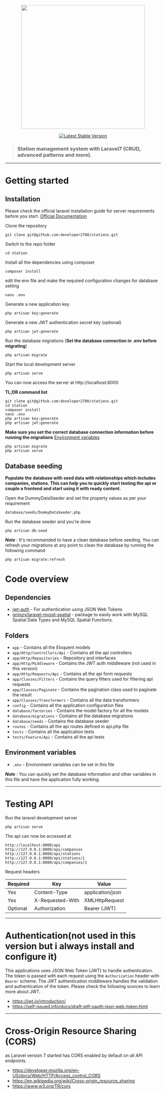 <p align="center"><img src="https://res.cloudinary.com/dtfbvvkyp/image/upload/v1566331377/laravel-logolockup-cmyk-red.svg" width="400"></p>

<p align="center">
<a href="https://packagist.org/packages/laravel/framework"><img src="https://poser.pugx.org/laravel/framework/v/stable.svg" alt="Latest Stable Version"></a>
</p>


 
> ### Station management system with Laravel7 (CRUD, advanced patterns and more).

----------

# Getting started

## Installation

Please check the official laravel installation guide for server requirements before you start. [Official Documentation](https://laravel.com/docs/7.x/installation)


Clone the repository

    git clone git@github.com:developer2700/stations.git

Switch to the repo folder

    cd station

Install all the dependencies using composer

    composer install

edit the env file and make the required configuration changes for database setting

    nano .env 

Generate a new application key

    php artisan key:generate

Generate a new JWT authentication secret key (optional)

    php artisan jwt:generate

Run the database migrations (**Set the database connection in .env before migrating**)

    php artisan migrate

Start the local development server

    php artisan serve

You can now access the server at http://localhost:8000

**TL;DR command list**

    git clone git@github.com:developer2700/stations.git
    cd station
    composer install
    nano .env 
    php artisan key:generate
    php artisan jwt:generate 
    
**Make sure you set the correct database connection information before running the migrations** [Environment variables](#environment-variables)

    php artisan migrate
    php artisan serve

## Database seeding

**Populate the database with seed data with relationships which includes companies, stations. This can help you to quickly start testing the api or couple a frontend and start using it with ready content.**

Open the DummyDataSeeder and set the property values as per your requirement

    database/seeds/DummyDataSeeder.php

Run the database seeder and you're done

    php artisan db:seed

***Note*** : It's recommended to have a clean database before seeding. You can refresh your migrations at any point to clean the database by running the following command

    php artisan migrate:refresh

# Code overview

## Dependencies

- [jwt-auth](https://github.com/tymondesigns/jwt-auth) - For authentication using JSON Web Tokens
- [grimzy/laravel-mysql-spatial](https://github.com/grimzy/laravel-mysql-spatial) - package to easily work with MySQL Spatial Data Types and MySQL Spatial Functions.

## Folders

- `app` - Contains all the Eloquent models
- `app/Http/Controllers/Api` - Contains all the api controllers
- `app/Http/Repositories` - Repository and interfaces
- `app/Http/Middleware` - Contains the JWT auth middleware (not used in this version)
- `app/Http/Requests/Api` - Contains all the api form requests
- `app/Classes/Filters` - Contains the query filters used for filtering api requests
- `app/Classes/Paginate` - Contains the pagination class used to paginate the result
- `app/Classes/Transformers` - Contains all the data transformers
- `config` - Contains all the application configuration files
- `database/factories` - Contains the model factory for all the models
- `database/migrations` - Contains all the database migrations
- `database/seeds` - Contains the database seeder
- `routes` - Contains all the api routes defined in api.php file
- `tests` - Contains all the application tests
- `tests/Feature/Api` - Contains all the api tests

## Environment variables

- `.env` - Environment variables can be set in this file

***Note*** : You can quickly set the database information and other variables in this file and have the application fully working.

----------

# Testing API

Run the laravel development server

    php artisan serve

The api can now be accessed at

    http://localhost:8000/api
    http://127.0.0.1:8000/api/companies
    http://127.0.0.1:8000/api/stations
    http://127.0.0.1:8000/api/stations/1
    http://127.0.0.1:8000/api/companies/1

Request headers

| **Required** 	| **Key**              	| **Value**            	|
|----------	|------------------	|------------------	|
| Yes      	| Content-Type     	| application/json 	|
| Yes      	| X-Requested-With 	| XMLHttpRequest   	|
| Optional 	| Authorization    	| Bearer {JWT}      	|

----------
 
# Authentication(not used in this version but i always install and configure it)
 
This applications uses JSON Web Token (JWT) to handle authentication. The token is passed with each request using the `Authorization` header with `Bearer` scheme. The JWT authentication middleware handles the validation and authentication of the token. Please check the following sources to learn more about JWT.
 
- https://jwt.io/introduction/
- https://self-issued.info/docs/draft-ietf-oauth-json-web-token.html

----------

# Cross-Origin Resource Sharing (CORS)
 
as Laravel version 7 started has CORS enabled by default on all API endpoints. 
- https://developer.mozilla.org/en-US/docs/Web/HTTP/Access_control_CORS
- https://en.wikipedia.org/wiki/Cross-origin_resource_sharing
- https://www.w3.org/TR/cors
